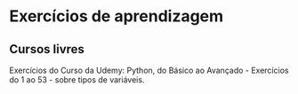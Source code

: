 # Exercícios de aprendizagem
## Cursos livres
Exercícios do Curso da Udemy: Python, do Básico ao Avançado - 
Exercícios do 1 ao 53 - sobre tipos de variáveis.
